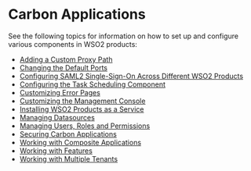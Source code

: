 # Carbon Applications

See the following topics for information on how to set up and configure
various components in WSO2 products:

-   [Adding a Custom Proxy Path](../../administer/adding-a-custom-proxy-path)
-   [Changing the Default Ports](../../administer/changing-the-default-ports)
-   [Configuring SAML2 Single-Sign-On Across Different WSO2
    Products](Configuring-SAML2-Single-Sign-On-Across-Different-WSO2-Products)
-   [Configuring the Task Scheduling
    Component](Configuring-the-Task-Scheduling-Component)
-   [Customizing Error Pages](../../administer/customizing-error-pages)
-   [Customizing the Management
    Console](../../administer/customizing-the-management-console)
-   [Installing WSO2 Products as a
    Service](../../setup/installing-wso2-products-as-a-service)
-   [Managing Datasources](../../administer/managing-datasources)
-   [Managing Users, Roles and
    Permissions](../../administer/managing-users-roles-and-permissions)
-   [Securing Carbon Applications](../../administer/securing-carbon-applications)
-   [Working with Composite
    Applications](../../administer/working-with-composite-applications)
-   [Working with Features](../../administer/working-with-features)
-   [Working with Multiple Tenants](../../administer/working-with-multiple-tenants)
